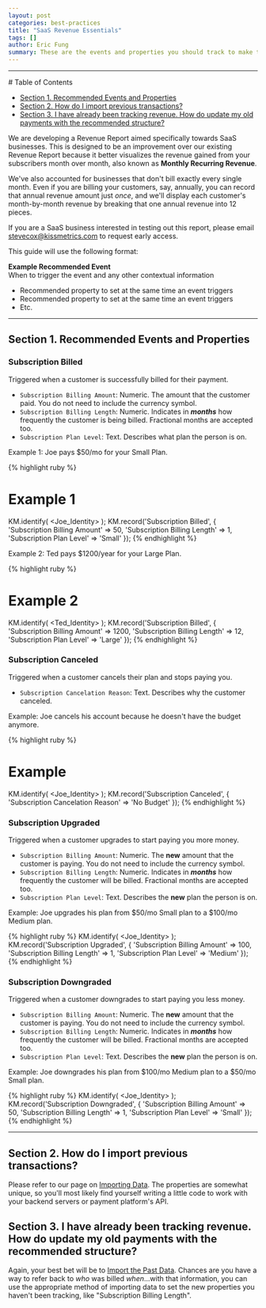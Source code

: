 ```yaml
---
layout: post
categories: best-practices
title: "SaaS Revenue Essentials"
tags: []
author: Eric Fung
summary: These are the events and properties you should track to make the most of our SaaS Revenue Report. 
---
```

<hr />
# Table of Contents

* [Section 1. Recommended Events and Properties][section1]
* [Section 2. How do I import previous transactions?][section2]
* [Section 3. I have already been tracking revenue. How do update my old payments with the recommended structure?][section3]

We are developing a Revenue Report aimed specifically towards SaaS businesses. This is designed to be an improvement over our existing Revenue Report because it better visualizes the revenue gained from your subscribers month over month, also known as **Monthly Recurring Revenue**.

We've also accounted for businesses that don't bill exactly every single month. Even if you are billing your customers, say, annually, you can record that annual revenue amount just *once*, and we'll display each customer's month-by-month revenue by breaking that one annual revenue into 12 pieces.

If you are a SaaS business interested in testing out this report, please email [stevecox@kissmetrics.com][request] to request early access.

This guide will use the following format:

**Example Recommended Event** <br />
When to trigger the event and any other contextual information

* Recommended property to set at the same time an event triggers
* Recommended property to set at the same time an event triggers
* Etc.

[request]: mailto:stevecox@kissmetrics.com?subject=%5BSaaS%20Revenue%5D%20Requesting%20Access

---

<a name="section-1"></a>
## Section 1. Recommended Events and Properties

<a name="subscription-billed"></a>
### Subscription Billed

Triggered when a customer is successfully billed for their payment.

* `Subscription Billing Amount`: Numeric. The amount that the customer paid. You do not need to include the currency symbol.
* `Subscription Billing Length`: Numeric. Indicates in ***months*** how frequently the customer is being billed. Fractional months are accepted too.
* `Subscription Plan Level`: Text. Describes what plan the person is on.

Example 1: Joe pays $50/mo for your Small Plan.

{% highlight ruby %}
# Example 1
KM.identify( <Joe_Identity> );
KM.record('Subscription Billed', {
  'Subscription Billing Amount' => 50,
  'Subscription Billing Length' => 1,
  'Subscription Plan Level' => 'Small' });
{% endhighlight %}

Example 2: Ted pays $1200/year for your Large Plan.

{% highlight ruby %}
# Example 2
KM.identify( <Ted_Identity> );
KM.record('Subscription Billed', {
  'Subscription Billing Amount' => 1200,
  'Subscription Billing Length' => 12,
  'Subscription Plan Level' => 'Large' });
{% endhighlight %}

<a name="subscription-canceled"></a>
### Subscription Canceled

Triggered when a customer cancels their plan and stops paying you.

* `Subscription Cancelation Reason`: Text. Describes why the customer canceled.

Example: Joe cancels his account because he doesn't have the budget anymore.

{% highlight ruby %}
# Example
KM.identify( <Joe_Identity> );
KM.record('Subscription Canceled', {
  'Subscription Cancelation Reason' => 'No Budget' });
{% endhighlight %}

<a name="subscription-upgrade"></a>
### Subscription Upgraded

Triggered when a customer upgrades to start paying you more money.

* `Subscription Billing Amount`: Numeric. The **new** amount that the customer is paying. You do not need to include the currency symbol.
* `Subscription Billing Length`: Numeric. Indicates in ***months*** how frequently the customer will be billed. Fractional months are accepted too.
* `Subscription Plan Level`: Text. Describes the **new** plan the person is on.

Example: Joe upgrades his plan from $50/mo Small plan to a $100/mo Medium plan.

{% highlight ruby %}
KM.identify( <Joe_Identity> );
KM.record('Subscription Upgraded', {
  'Subscription Billing Amount' => 100,
  'Subscription Billing Length' => 1,
  'Subscription Plan Level' => 'Medium' });
{% endhighlight %}

<a name="subscription-downgraded"></a>
### Subscription Downgraded

Triggered when a customer downgrades to start paying you less money.

* `Subscription Billing Amount`: Numeric. The **new** amount that the customer is paying. You do not need to include the currency symbol.
* `Subscription Billing Length`: Numeric. Indicates in ***months*** how frequently the customer will be billed. Fractional months are accepted too.
* `Subscription Plan Level`: Text. Describes the **new** plan the person is on.

Example: Joe downgrades his plan from $100/mo Medium plan to a $50/mo Small plan.

{% highlight ruby %}
KM.identify( <Joe_Identity> );
KM.record('Subscription Downgraded', {
  'Subscription Billing Amount' => 50,
  'Subscription Billing Length' => 1,
  'Subscription Plan Level' => 'Small' });
{% endhighlight %}

<!--
### Subscription Refunded

*Note: we have not incorporated Refunds into the SaaS Revenue Report yet, but you can be prepared when we update our report by recording refund data using this event and these properties.*

Triggered when you apply a refund for a customer.

* `Subscription Refund Amount`: Numeric. The refunded amount, as a positive number.
* `Subscription Refund Length`: Numeric. Indicates from how many ***months*** we should deduct this refunded amount.
* `Subscription Refund Reason`: Text. Describes the reason for the refund.

Example: You refund Joe $100 while he is on a $50/mo Small plan.

{% highlight ruby %}
KM.identify( <Joe_Identity> );
KM.record('Subscription Refunded', {
  'Subscription Refund Amount' => 100,
  'Subscription Refund Reason' => 'Charged incorrect amount' });
{% endhighlight %}
-->
---

<a name="section-2"></a>
## Section 2. How do I import previous transactions?

Please refer to our page on [Importing Data][import]. The properties are somewhat unique, so you'll most likely find yourself writing a little code to work with your backend servers or payment platform's API.

<a name="section-3"></a>
## Section 3. I have already been tracking revenue. How do update my old payments with the recommended structure?

Again, your best bet will be to [Import the Past Data][import]. Chances are you have a way to refer back to *who* was billed *when*...with that information, you can use the appropriate method of importing data to set the new properties you haven't been tracking, like "Subscription Billing Length".

[import]: /advanced/importing-data
[section1]: #section-1
[section2]: #section-2
[section3]: #section-3
